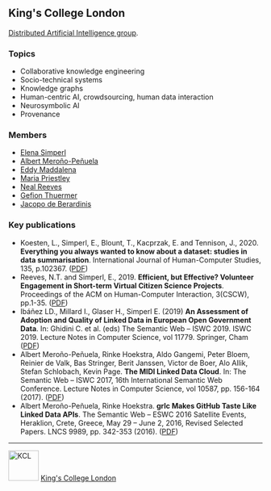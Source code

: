 ## King's College London

[Distributed Artificial Intelligence group](https://www.kcl.ac.uk/research/dai).

### Topics
- Collaborative knowledge engineering
- Socio-technical systems
- Knowledge graphs
- Human-centric AI, crowdsourcing, human data interaction
- Neurosymbolic AI
- Provenance


### Members
- [Elena Simperl](https://www.kcl.ac.uk/people/elena-simperl)
- [Albert Meroño-Peñuela](https://www.kcl.ac.uk/people/albert-merono-penuela-1)
- [Eddy Maddalena](https://www.kcl.ac.uk/people/eddy-maddalena)
- [Maria Priestley](https://www.kcl.ac.uk/people/maria-priestley)
- [Neal Reeves](https://www.kcl.ac.uk/people/neal-reeves)
- [Gefion Thuermer](https://www.kcl.ac.uk/people/gefion-thuermer)
- [Jacopo de Berardinis](https://www.kcl.ac.uk/people/jacopo-de-berardinis)


### Key publications
- Koesten, L., Simperl, E., Blount, T., Kacprzak, E. and Tennison, J., 2020. **Everything you always wanted to know about a dataset: studies in data summarisation**. International Journal of Human-Computer Studies, 135, p.102367. ([PDF](https://www.sciencedirect.com/science/article/pii/S1071581918306153/pdfft?md5=3d0dbd96629563fc19d0331559a553ab&pid=1-s2.0-S1071581918306153-main.pdf))
- Reeves, N.T. and Simperl, E., 2019. **Efficient, but Effective? Volunteer Engagement in Short-term Virtual Citizen Science Projects**. Proceedings of the ACM on Human-Computer Interaction, 3(CSCW), pp.1-35. ([PDF](https://dl.acm.org/doi/pdf/10.1145/3359279?casa_token=N9mPfKvfopcAAAAA:XzlFSOuNiPWSHH9-7GUwPGahd6Kt1StUPL2RNO4z-QEdsRNu9ElOlV-dhEFvkc_9gd05M4CdbgrG))
- Ibáñez LD., Millard I., Glaser H., Simperl E. (2019) **An Assessment of Adoption and Quality of Linked Data in European Open Government Data**. In: Ghidini C. et al. (eds) The Semantic Web – ISWC 2019. ISWC 2019. Lecture Notes in Computer Science, vol 11779. Springer, Cham ([PDF](https://kclpure.kcl.ac.uk/portal/files/125005691/An_Assessment_of_Adoption_GONZALEZ_Epub17Oct2019_GREEN_AAM.pdf))
- Albert Meroño-Peñuela, Rinke Hoekstra, Aldo Gangemi, Peter Bloem, Reinier de Valk, Bas Stringer, Berit Janssen, Victor de Boer, Alo Allik, Stefan Schlobach, Kevin Page. **The MIDI Linked Data Cloud**. In: The Semantic Web – ISWC 2017, 16th International Semantic Web Conference. Lecture Notes in Computer Science, vol 10587, pp. 156-164 (2017). ([PDF](https://www.albertmeronyo.org/wp-content/uploads/2017/07/ISWC2017_paper_343.pdf))
- Albert Meroño-Peñuela, Rinke Hoekstra. **grlc Makes GitHub Taste Like Linked Data APIs**. The Semantic Web – ESWC 2016 Satellite Events, Heraklion, Crete, Greece, May 29 – June 2, 2016, Revised Selected Papers. LNCS 9989, pp. 342-353 (2016). ([PDF](https://link.springer.com/content/pdf/10.1007%2F978-3-319-47602-5_48.pdf))

---

<img src="https://raw.githubusercontent.com/albertmeronyo/members/main/kcl/kcl-logo.png" width="60" alt="KCL">   [King's College London](https://www.kcl.ac.uk)


